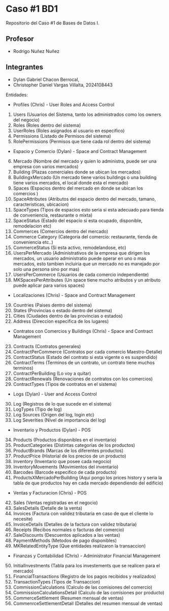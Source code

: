 # Caso #1 BD1
Repositorio del Caso #1 de Bases de Datos I. 

## Profesor
* Rodrigo Nuñez Nuñez 

## Integrantes
* Dylan Gabriel Chacon Berrocal, 
* Christopher Daniel Vargas Villalta, 2024108443

Entidades: 

- Profiles (Chris) - User Roles and Access Control
1. Users (Usuarios del Sistema, tanto los administrados como los owners del negocio)
2. Roles (Roles dentro del sistema)
3. UserRoles (Roles asignados al usuario en especifico)
4. Permissions (Listado de Permisos del sistema)
5. RolePermissions (Permisos que tiene cada rol dentro del sistema)

- Espacio y Comercio (Dylan) - Space and Contract Management
6. Mercado (Nombre del mercado y quien lo administra, puede ser una empresa con varios mercados)
7. Building (Plazas comerciales donde se ubican los mercados)
8. BuildingxMercado (Un mercado tiene varios buildings o una building tiene varios mercados, el local donde esta el mercado)
9. Spaces (Espacios dentro del mercado en donde se ubican los comercios )
10. SpaceAttributes (Atributos del espacio dentro del mercado, tamano, caracteristicas, ubicacion)
11. SpaceTypes (Tipos de espacios esto seria si esta adecuado para tienda de conveniencia, restaurante o mixta)
12. SpaceStatus (Estado del espacio si esta ocupado, disponible, remodelacion etc)
13. Commerces (Comercios dentro del mercado)
14. Commerce Category (Categoria del comercio: restaurante, tienda de conveniencia etc..)
15. CommerceStatus (Si esta activo, remodelandose, etc)
16. UsersPerMercado (Administrativos de la empresa que dirigen los mercados, un usuario administratio puede operar en uno o mas mercados, esto tambien incluiria que un mercado no es manejado por solo una persona sino por mas)
17. UsersPerCommerce (Usuarios de cada comercio independiente)
18. MKSpacesPerAttributes (Un space tiene mucho atributos y un atributo puede aplicar para varios spaces)

- Localizaciones (Chris) - Space and Contract Management
19. Countries (Paises dentro del sistema)
20. States (Provincias o estado dentro del sistema)
21. Cities (Ciudades dentro de las provincias o estados)
22. Address (Direccion especifica de los lugares)

- Contratos con Comercios y Buildings (Chris) - Space and Contract Management
23. Contracts (Contratos generales)
24. ContractPerCommerce (Contratos por cada comercio Maestro-Detalle)
25. ContractStatus (Estado del contrato si esta vigente o es suspendido)
26. ContractTerms (Terminos de un contrato, un contrato tiene muchos terminos)
27. ContractPerBuilding (Lo voy a quitar)
28. ContractRenewals (Renovaciones de contratos con los comercios)
29. ContractTypes (Tipos de contratos en el sistema)

- Logs (Dylan) - User and Access Control
30. Log (Registros de lo que sucede en el sistema)
31. LogTypes (Tipo de log)
32. Log Sources (Origen del log, login etc)
33. Log Severities (Nivel de importancia del log)

- Inventario y Productos (Dylan) - POS
34. Products (Productos disponibles en el inventario)
35. ProductCategories (Distintas categorias de los productos)
36. ProductBrands (Marcas de los diferentes productos)
37. ProductPrice (Historial de los precios de un producto)
38. Inventory (Inventario que posee cada negocio)
39. InventoryMovements (Movimientos del inventario)
40. Barcodes (Barcode especifico de cada producto)
41. ProductsXMercadoPerBuilding (Aqui pongo los prices history y seria la tabla de que productos hay en cada mercado dependiendo del edificio)

- Ventas y Facturacion (Chris) - POS
42. Sales (Ventas registradas en el negocio)
43. SalesDetails (Detalle de la venta)
44. Invoices (Factura con validez tributaria en caso de que el cliente lo necesite)
45. InvoiceDetails (Detalles de la factura con validez tributaria)
46. Receipts (Recibos normales o facturas del comercio)
47. SaleDiscounts (Descuentos aplicados a las ventas)
48. PaymentMethods (Metodos de pago disponibles)
49. MKRelatedEntityType (Que entidades realizaron la transaccion)

- Finanzas y Contabilidad (Chris) -  Administrator Financial Management
50. InitialInvestments (Tabla para los investements que se realicen para el mercado)
51. FinancialTransactions (Registro de los pagos recibidos y realizados)
52. TransactionTypes (Tipos de Transaccion)
53. CommissionCalculations (Calculo de las comisiones del comercio)
54. CommissionCalculationsDetail (Calculo de las comisiones por producto)
55. CommerceSettlement (Resumen mensual de ventas)
56. CommenrceSettlementDetail (Detalles del resumen mensual de ventas)


